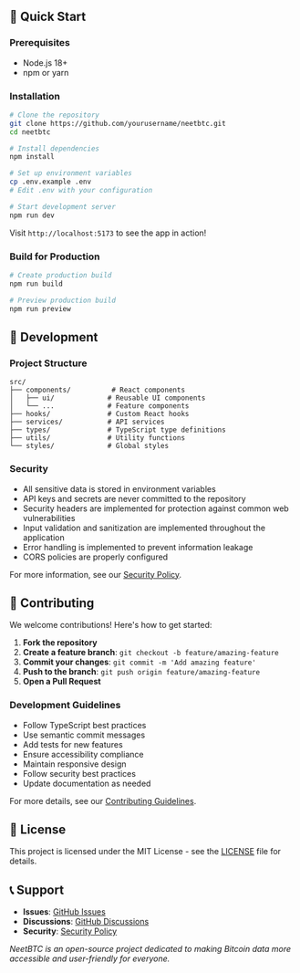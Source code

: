 

## 🚀 Quick Start

### Prerequisites
- Node.js 18+ 
- npm or yarn

### Installation

```bash
# Clone the repository
git clone https://github.com/yourusername/neetbtc.git
cd neetbtc

# Install dependencies
npm install

# Set up environment variables
cp .env.example .env
# Edit .env with your configuration

# Start development server
npm run dev
```

Visit `http://localhost:5173` to see the app in action!



### Build for Production

```bash
# Create production build
npm run build

# Preview production build
npm run preview
```

## 🔧 Development

### Project Structure

```
src/
├── components/          # React components
│   ├── ui/             # Reusable UI components
│   └── ...             # Feature components
├── hooks/              # Custom React hooks
├── services/           # API services
├── types/              # TypeScript type definitions
├── utils/              # Utility functions
└── styles/             # Global styles
```

### Security

- All sensitive data is stored in environment variables
- API keys and secrets are never committed to the repository
- Security headers are implemented for protection against common web vulnerabilities
- Input validation and sanitization are implemented throughout the application
- Error handling is implemented to prevent information leakage
- CORS policies are properly configured

For more information, see our [Security Policy](SECURITY.md).

## 🤝 Contributing

We welcome contributions! Here's how to get started:

1. **Fork the repository**
2. **Create a feature branch**: `git checkout -b feature/amazing-feature`
3. **Commit your changes**: `git commit -m 'Add amazing feature'`
4. **Push to the branch**: `git push origin feature/amazing-feature`
5. **Open a Pull Request**

### Development Guidelines

- Follow TypeScript best practices
- Use semantic commit messages
- Add tests for new features
- Ensure accessibility compliance
- Maintain responsive design
- Follow security best practices
- Update documentation as needed

For more details, see our [Contributing Guidelines](CONTRIBUTING.md).

## 📄 License

This project is licensed under the MIT License - see the [LICENSE](LICENSE) file for details.


## 📞 Support

- **Issues**: [GitHub Issues](https://github.com/yourusername/neetbtc/issues)
- **Discussions**: [GitHub Discussions](https://github.com/yourusername/neetbtc/discussions)
- **Security**: [Security Policy](SECURITY.md)

*NeetBTC is an open-source project dedicated to making Bitcoin data more accessible and user-friendly for everyone.*

